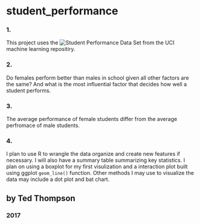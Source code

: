 # student_performance

### 1.
This project uses the ![Student Performance Data Set](http://archive.ics.uci.edu/ml/datasets/Student+Performance) from the UCI machine learning repositiry.

### 2.
Do females perform better than males in school given all other factors are the same? And what is the most influential factor that decides how well a student performs.

### 3.
The average performance of female students differ from the average perfromace of male students.

### 4.
I plan to use R to wrangle the data organize and create new features if necessary. I will also have a summary table summarizing key statistics. I plan on using a boxplot for my first visulization and a interaction plot built using ggplot `geom_line()` function. Other methods I may use to visualize the data may include a dot plot and bat chart.


## by Ted Thompson

### 2017